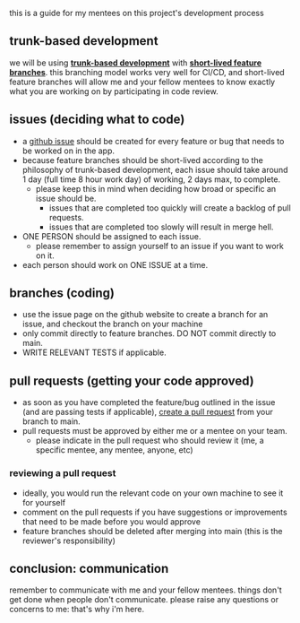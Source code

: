 this is a guide for my mentees on this project's development process

## trunk-based development

we will be using [**trunk-based development**](https://trunkbaseddevelopment.com/) with [**short-lived feature branches**](https://trunkbaseddevelopment.com/short-lived-feature-branches). this branching model works very well for CI/CD, and short-lived feature branches will allow me and your fellow mentees to know exactly what you are working on by participating in code review.

## issues (deciding what to code)

- a [github issue](https://github.com/vncz14/project-quack-2425/issues) should be created for every feature or bug that needs to be worked on in the app. 
- because feature branches should be short-lived according to the philosophy of trunk-based development, each issue should take around 1 day (full time 8 hour work day) of working, 2 days max, to complete. 
   - please keep this in mind when deciding how broad or specific an issue should be.
      - issues that are completed too quickly will create a backlog of pull requests.
      - issues that are completed too slowly will result in merge hell.
- ONE PERSON should be assigned to each issue.
  - please remember to assign yourself to an issue if you want to work on it.
- each person should work on ONE ISSUE at a time.

## branches (coding)

- use the issue page on the github website to create a branch for an issue, and checkout the branch on your machine
- only commit directly to feature branches. DO NOT commit directly to main.
- WRITE RELEVANT TESTS if applicable.

## pull requests (getting your code approved)

- as soon as you have completed the feature/bug outlined in the issue (and are passing tests if applicable), [create a pull request](https://github.com/vncz14/project-quack-2425/pulls) from your branch to main.
- pull requests must be approved by either me or a mentee on your team.
  - please indicate in the pull request who should review it (me, a specific mentee, any mentee, anyone, etc)

### reviewing a pull request
- ideally, you would run the relevant code on your own machine to see it for yourself
- comment on the pull requests if you have suggestions or improvements that need to be made before you would approve
- feature branches should be deleted after merging into main (this is the reviewer's responsibility)


## conclusion: communication

remember to communicate with me and your fellow mentees. things don't get done when people don't communicate. please raise any questions or concerns to me: that's why i'm here.

